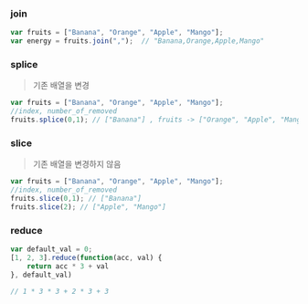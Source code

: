 ### join

```javascript
var fruits = ["Banana", "Orange", "Apple", "Mango"];
var energy = fruits.join(",");  // "Banana,Orange,Apple,Mango"
```

### splice

> 기존 배열을 변경

```javascript
var fruits = ["Banana", "Orange", "Apple", "Mango"];
//index, number_of_removed
fruits.splice(0,1); // ["Banana"] , fruits -> ["Orange", "Apple", "Mango"]
```

### slice

> 기존 배열을 변경하지 않음

```javascript
var fruits = ["Banana", "Orange", "Apple", "Mango"];
//index, number_of_removed
fruits.slice(0,1); // ["Banana"]
fruits.slice(2); // ["Apple", "Mango"]
```

### reduce

```javascript
var default_val = 0;
[1, 2, 3].reduce(function(acc, val) {
    return acc * 3 + val
}, default_val)

// 1 * 3 * 3 + 2 * 3 + 3
```

